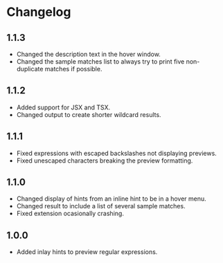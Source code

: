 # Changelog

## 1.1.3
- Changed the description text in the hover window.
- Changed the sample matches list to always try to print five non-duplicate matches if possible.

## 1.1.2
- Added support for JSX and TSX.
- Changed output to create shorter wildcard results.

## 1.1.1
- Fixed expressions with escaped backslashes not displaying previews.
- Fixed unescaped characters breaking the preview formatting.

## 1.1.0
- Changed display of hints from an inline hint to be in a hover menu.
- Changed result to include a list of several sample matches.
- Fixed extension ocasionally crashing.

## 1.0.0
- Added inlay hints to preview regular expressions.
